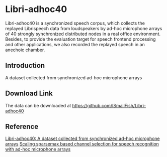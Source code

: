 # Libri-adhoc40
Libri-adhoc40 is a synchronized speech corpus, which collects the replayed Librispeech data from loudspeakers by ad-hoc microphone arrays of 40 strongly synchronized distributed nodes in a real office environment. Besides, to provide the evaluation target for speech frontend processing and other applications, we also recorded the replayed speech in an anechoic chamber.

## Introduction
A dataset collected from synchronized ad-hoc microphone arrays

## Download Link
The data can be downloaded at https://github.com/ISmallFish/Libri-adhoc40

## Reference
[Libri-adhoc40: A dataset collected from synchronized ad-hoc microphone arrays](https://arxiv.org/abs/2103.15118)
[Scaling sparsemax based channel selection for speech recognition with ad-hoc microphone arrays](https://arxiv.org/abs/2103.15305)
